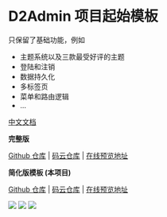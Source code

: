 # D2Admin 项目起始模板

只保留了基础功能，例如

* 主题系统以及三款最受好评的主题
* 登陆和注销
* 数据持久化
* 多标签页
* 菜单和路由逻辑
* ...

[中文文档](http://d2admin.fairyever.com/zh/)

**完整版**

[Github 仓库](https://github.com/d2-projects/d2-admin) | 
[码云仓库](https://gitee.com/fairyever/d2-admin) | 
[在线预览地址](https://fairyever.gitee.io/d2-admin-preview)

**简化版模板 (本项目)**

[Github 仓库](https://github.com/d2-projects/d2-admin-start-kit) | 
[码云仓库](https://gitee.com/fairyever/d2-admin-start-kit) | 
[在线预览地址](https://fairyever.gitee.io/d2-admin-start-kit-preview/#/index)

<img src="https://raw.githubusercontent.com/FairyEver/d2-admin-start-kit/master/github/preview-1.png"/>

<img src="https://raw.githubusercontent.com/FairyEver/d2-admin-start-kit/master/github/preview-2.png"/>

<img src="https://raw.githubusercontent.com/FairyEver/d2-admin-start-kit/master/github/preview-3.png"/>